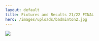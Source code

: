 ```yaml
---
layout: default
title: Fixtures and Results 21/22 FINAL
hero: /images/uploads/badminton2.jpg
---
```

![](/images/uploads/results_2122_final.jpg)